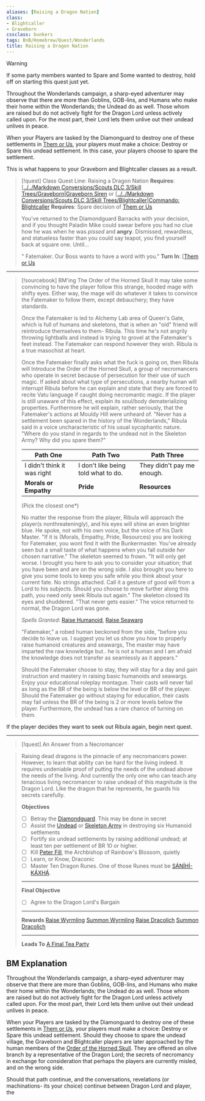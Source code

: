 ```yaml
---
aliases: [Raising a Dragon Nation]
class:
- Blightcaller
- Graveborn
cssclass: bunkers
tags: BnB/Homebrew/Quest/Wonderlands
title: Raising a Dragon Nation
---
```


> [!warning]
> If some party members wanted to Spare and Some wanted to destroy, hold off on starting this quest just yet.

Throughout the Wonderlands campaign, a sharp-eyed adventurer may observe that there are more than Goblins,  GOB-lins, and Humans who make their home within the Wonderlands; the Undead do as well. Those whom are raised but do not actively fight for the Dragon Lord unless actively called upon. For the most part, their Lord lets them unlive out their undead unlives in peace. 

When your Players are tasked by the Diamonguard to destroy one of these settlements in [Them or Us](Bunkers%20and%20Badasses/Quests%201/Diamondguard/Them%20or%20Us.md), your players must make a choice: Destroy or Spare this undead settlement. In this case, your players choose to spare the settlement. 

This is what happens to your Graveborn and Blightcaller classes as a result.

> [!quest] Class Quest Line: Raising a Dragon Nation
> **Requires**: [[../../Markdown Conversions/Scouts DLC 3/Skill Trees/Graveborn|Graveborn Siren](Bunkers%20and%20Badasses/Markdown%20Conversions%201/Scouts%20DLC%203/Skill%20Trees/Graveborn.md) or [[../../Markdown Conversions/Scouts DLC 3/Skill Trees/Blightcaller|Commando: Blightcaller](Blightcaller.md)
> **Requires**: Spare decision of [Them or Us](Bunkers%20and%20Badasses/Quests%201/Diamondguard/Them%20or%20Us.md)
>
> You've returned to the Diamondguard Barracks with your decision, and if you thought Paladin Mike could swear before you had no clue how he was when he was *pissed* and **angry**. Dismissed, rewardless, and statueless faster than you could say teapot, you find yourself back at square one. Until…
>
> "<Playername> Fatemaker. Our Boss wants to have a word with you."
> **Turn In**: [[Them or Us](Bunkers%20and%20Badasses/Quests%201/Diamondguard/Them%20or%20Us.md)

***

> [!sourcebook] BM'ing The Order of the Horned Skull
> It may take some convincing to have the player follow this strange, hooded mage with shifty eyes. Either way, the mage will do whatever it takes to convince the Fatemaker to follow them, except debauchery; they have standards.
>
> Once the Fatemaker is led to Alchemy Lab area of Queen's Gate, which is full of humans and skeletons, that is when an "old" friend will reintroduce themselves to them- Ribula. This time he's not angrily throwing lightballs and instead is trying to grovel at the Fatemaker's feet instead. The Fatemaker can respond however they wish. Ribula is a true masochist at heart.
>
> Once the Fatemaker finally asks what the fuck is going on, then Ribula will Introduce the Order of the Horned Skull, a group of necromancers who operate in secret because of persecution for their use of such magic. If asked about what type of persecutions, a nearby human will interrupt Ribula before he can explain and state that they are forced to recite Vatu language if caught doing necromantic magic. If the player is still unaware of this effect, explain its soul/body dematerializing properties.
> Furthermore he will explain, rather seriously, that the Fatemaker's actions at Mouldy Hill were unheard of.
> "Never has a settlement been spared in the history of the Wonderlands," Ribula said in a voice uncharacteristic of his usual sycophantic nature. "Where do you stand in regards to the undead not in the Skeleton Army? Why did you spare them?"
>
>| Path One                    | Path Two                            | Path Three                 |
>| --------------------------- | ----------------------------------- | -------------------------- |
>| I didn't think it was right | I don't like being told what to do. | They didn't pay me enough. |
>| **Morals or Empathy**       | **Pride**                           | **Resources**              |
>
>(Pick the closest one\*)
>
> No matter the response from the player, Ribula will approach the player(s nonthreateningly), and his eyes will shine an even brighter blue. He spoke, not with his own voice, but the voice of his Dark Master.
>"If it is (Morals, Empathy, Pride, Resources) you are looking for Fatemaker, you wont find it with the Bunkermaster. You've already seen but a small taste of what happens when you fall outside *her* chosen narrative." The skeleton seemed to frown. "It will only get worse. I brought you here to ask you to consider your situation; that you have been and are on the wrong side. I also brought you here to give you some tools to keep you safe while you think about your current fate. No strings attached. Call it a gesture of good will from a Lord to his subjects. Should you choose to move further along this path, you need only seek Ribula out again." The skeleton closed its eyes and shuddered. "That never gets easier." The voice returned to normal, the Dragon Lord was gone.
>
> *Spells Granted*: [Raise Humanoid](Raise%20Humanoid), [Raise Seawarg](Raise%20Seawarg)
>
> "Fatemaker," a robed human beckoned from the side, "before you decide to leave us. I suggest you let us show you how to properly raise humanoid creatures and seawargs, The master may have imparted the raw knowledge but.. he is not a human and I am afraid the knowledge does not transfer as seamlessly as it appears."
>
> Should the Fatemaker choose to stay, they will stay for a day and gain instruction and mastery in raising basic humanoids and seawargs. Enjoy your educational roleplay montague. Their casts will never fail as long as the BR of the being is below the level or BR of the player.
> Should the Fatemaker go without staying for education, their casts may fail unless the BR of the being is 2 or more levels below the player. Furthermore, the undead has a rare chance of turning on them.

If the player decides they want to seek out Ribula again, begin next quest.

***

> [!quest] An Answer from a Necromancer
>

> Raising dead dragons is the pinnacle of any necromancers power. However, to learn that ability can be hard for the living indeed. It requires undeniable proof of putting the needs of the undead above the needs of the living. And currently the only one who can teach any tenacious living necromancer to raise undead of this magnitude is the Dragon Lord. Like the dragon that he represents, he guards his secrets carefully.
>
> **Objectives**
> - [ ] Betray the [Diamondguard](../../../Wyrmscriber/0%20Courier/Resort%20Me/Diamondguard.md). This may be done in secret
> - [ ] Assist the [Undead](../../../../30-Sathe-Shuna/01-ObsidianTTRPGShare/TTRPGShare_Community_Vaults/Pathfinder_2E/Traits/Undead.md) or [Skeleton Army](Skeleton%20Army.md) in destroying six Humanoid settlements
> - [ ] Fortify six undead settlements by raising additional undead; at least ten per settlement of BR 10 or higher.
> - [ ] Kill [Peter Fill](Peter%20Fill), the Archbishop of Rainbow's Blossom, quietly
> - [ ] Learn, or Know, Draconic
> - [ ] Master Ten Dragon Runes. One of those Runes must be [SÁNÍHÍ-KÁXHÁ](SÁNÍHÍ-KÁXHÁ).
> ***
> **Final Objective**
> - [ ] Agree to the Dragon Lord's Bargain
> ***
> **Rewards**
> [Raise Wyrmling](Raise%20Wyrmling)
> [Summon Wyrmling](Summon%20Wyrmling)
> [Raise Dracolich](Raise%20Dracolich)
> [Summon Dracolich](Summon%20Dracolich)
> ***
> **Leads To**
> [A Final Tea Party](A%20Final%20Tea%20Party)

## BM Explanation
Throughout the Wonderlands campaign, a sharp-eyed adventurer may observe that there are more than Goblins,  GOB-lins, and Humans who make their home within the Wonderlands; the Undead do as well. Those whom are raised but do not actively fight for the Dragon Lord unless actively called upon. For the most part, their Lord lets them unlive out their undead unlives in peace.

When your Players are tasked by the Diamonguard to destroy one of these settlements in [Them or Us](Bunkers%20and%20Badasses/Quests%201/Diamondguard/Them%20or%20Us.md), your players must make a choice: Destroy or Spare this undead settlement. Should they choose to spare the undead village, the Graveborn and Blightcaller players are later approached by the human members of the [Order of the Horned Skull](Order%20of%20the%20Horned%20Skull). They are offered an olive branch by a representative of the Dragon Lord; the secrets of necromancy in exchange for consideration that perhaps the players are currently misled, and on the wrong side.

Should that path continue, and the conversations, revelations (or machinations- its your choice) continue between Dragon Lord and player, the
